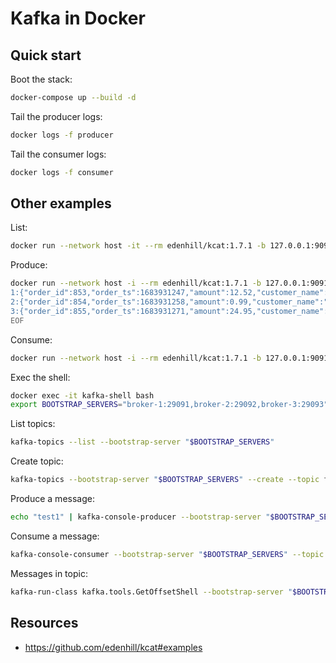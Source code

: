 # Kafka in Docker

## Quick start

Boot the stack:

```bash
docker-compose up --build -d
```

Tail the producer logs:

```bash
docker logs -f producer
```

Tail the consumer logs:

```bash
docker logs -f consumer
```

## Other examples

List:

```bash
docker run --network host -it --rm edenhill/kcat:1.7.1 -b 127.0.0.1:9091 -L
```

Produce:

```bash
docker run --network host -i --rm edenhill/kcat:1.7.1 -b 127.0.0.1:9091 -t test -K: -P <<EOF
1:{"order_id":853,"order_ts":1683931247,"amount":12.52,"customer_name":"Ruan Bekker"}
2:{"order_id":854,"order_ts":1683931258,"amount":0.99,"customer_name":"James Frank"}
3:{"order_id":855,"order_ts":1683931271,"amount":24.95,"customer_name":"Peter Smith"}
EOF
```

Consume:

```bash
docker run --network host -i --rm edenhill/kcat:1.7.1 -b 127.0.0.1:9091 -C -f '\nKey (%K bytes): %k\t\nValue (%S bytes): %s\n\Partition: %p\tOffset: %o\n--\n' -t test
```

Exec the shell:

```bash
docker exec -it kafka-shell bash
export BOOTSTRAP_SERVERS="broker-1:29091,broker-2:29092,broker-3:29093"
```

List topics:

```bash
kafka-topics --list --bootstrap-server "$BOOTSTRAP_SERVERS"
```

Create topic:

```bash
kafka-topics --bootstrap-server "$BOOTSTRAP_SERVERS" --create --topic foobar --partitions 1 --replication-factor 3 --if-not-exists
```

Produce a message:

```bash
echo "test1" | kafka-console-producer --bootstrap-server "$BOOTSTRAP_SERVERS" --topic foobar
```

Consume a message:

```bash
kafka-console-consumer --bootstrap-server "$BOOTSTRAP_SERVERS" --topic foobar --from-beginning
```

Messages in topic:

```bash
kafka-run-class kafka.tools.GetOffsetShell --bootstrap-server "$BOOTSTRAP_SERVERS" --topic foobar | awk -F  ":" '{sum += $3} END {print "Result: "sum}'
```

## Resources

- <https://github.com/edenhill/kcat#examples>
